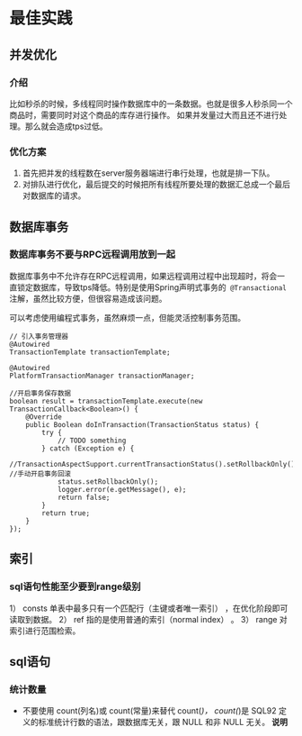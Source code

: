 # 最佳实践
## 并发优化
### 介绍
  比如秒杀的时候，多线程同时操作数据库中的一条数据。也就是很多人秒杀同一个商品时，需要同时对这个商品的库存进行操作。
  如果并发量过大而且还不进行处理。那么就会造成tps过低。
### 优化方案
1. 首先把并发的线程数在server服务器端进行串行处理，也就是排一下队。
2. 对排队进行优化，最后提交的时候把所有线程所要处理的数据汇总成一个最后对数据库的请求。

## 数据库事务
### 数据库事务不要与RPC远程调用放到一起
  数据库事务中不允许存在RPC远程调用，如果远程调用过程中出现超时，将会一直锁定数据库，导致tps降低。特别是使用Spring声明式事务的`
@Transactional`注解，虽然比较方便，但很容易造成该问题。

  可以考虑使用编程式事务，虽然麻烦一点，但能灵活控制事务范围。
```
// 引入事务管理器
@Autowired
TransactionTemplate transactionTemplate;

@Autowired
PlatformTransactionManager transactionManager;

```

```
//开启事务保存数据
boolean result = transactionTemplate.execute(new TransactionCallback<Boolean>() {
    @Override
    public Boolean doInTransaction(TransactionStatus status) {
        try {
            // TODO something
        } catch (Exception e) {
            //TransactionAspectSupport.currentTransactionStatus().setRollbackOnly(); //手动开启事务回滚
            status.setRollbackOnly();
            logger.error(e.getMessage(), e);
            return false;
        }
        return true;
    }
});
```

## 索引
### sql语句性能至少要到range级别
1） consts 单表中最多只有一个匹配行（主键或者唯一索引） ，在优化阶段即可读取到数据。
2） ref 指的是使用普通的索引（normal index） 。
3） range 对索引进行范围检索。

## sql语句
### 统计数量
- 不要使用 count(列名)或 count(常量)来替代 count(*)， count(*)是 SQL92 定义的标准统计行数的语法，跟数据库无关，跟 NULL 和非 NULL 无关。 **说明**
